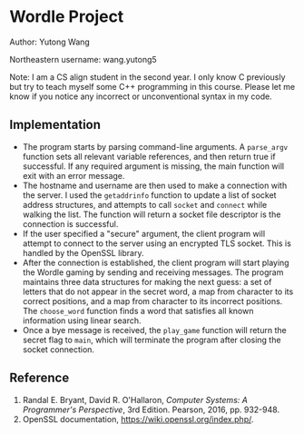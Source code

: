 # Wordle Project

Author: Yutong Wang

Northeastern username: wang.yutong5 

Note: I am a CS align student in the second year. I only know C previously but try to teach myself some C++ programming in this course. 
Please let me know if you notice any incorrect or unconventional syntax in my code.


## Implementation
- The program starts by parsing command-line arguments. A `parse_argv` function sets all relevant variable references, and then return true if successful. If any required argument is missing, the main function will exit with an error message.
- The hostname and username are then used to make a connection with the server. I used the `getaddrinfo` function to update a list of socket address structures, and attempts to call `socket` and `connect` while walking the list. The function will return a socket file descriptor is the connection is successful.
- If the user specified a "secure" argument, the client program will attempt to connect to the server using an encrypted TLS socket. This is handled by the OpenSSL library.
- After the connection is established, the client program will start playing the Wordle gaming by sending and receiving messages. The program maintains three data structures for making the next guess: a set of letters that do not appear in the secret word, a map from character to its correct positions, and a map from character to its incorrect positions. The `choose_word` function finds a word that satisfies all known information using linear search.
- Once a bye message is received, the `play_game` function will return the secret flag to `main`, which will terminate the program after closing the socket connection.

## Reference
1. Randal E. Bryant, David R. O'Hallaron, _Computer Systems: A Programmer's Perspective_, 3rd Edition. 
Pearson, 2016, pp. 932-948.
2. OpenSSL documentation, https://wiki.openssl.org/index.php/.
